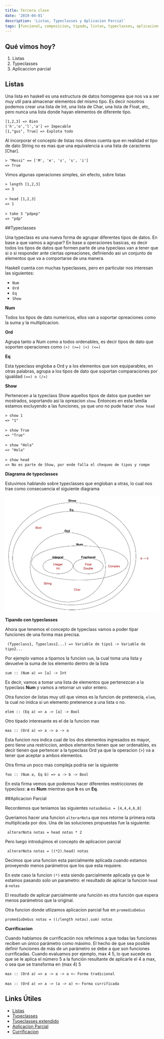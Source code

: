 ```yaml
---
title: Tercera clase
date: '2019-04-01'
description: 'Listas, Typeclasses y Aplicacion Parcial'
tags: [funcional, composicion, tipado, listas, typeclasses, aplicacion parcial]
---
```


## Qué vimos hoy?

1. Listas
2. Typeclasses
3. Aplicaccion parcial
 
## Listas

Una lista en haskell es una estructura de datos homogenea que nos va a ser muy util para almacenar elementos del mismo tipo. Es decir nosotros podemos crear una lista de Int, una lista de Char, una lista de Float, etc, pero nunca una lista donde hayan elementos de diferente tipo.

```
[1,2,3] => Bien
['h','o','l','a'] => Impecable
[1,"gus", True] => Explota todo
```

Al incorporar el concepto de listas nos dimos cuenta que en realidad el tipo de dato String no es mas que una equivalencia a una lista de caracteres [Char].

```
> "Messi" == ['M', 'e', 's', 's', 'i']
=> True
```

Vimos algunas operaciones simples, sin efecto, sobre listas

```
> length [1,2,3]
=> 3

> head [1,2,3]
=> 1

> take 3 "pdpep"
=> "pdp"
```

##Typeclasses

Una typeclass es una nueva forma de agrupar diferentes tipos de datos. En base a que vamos a agrupar? En base a operaciones basicas, es decir todos los tipos de datos que formen parte de una typeclass van a tener que si o si responder ante ciertas opreaciones, definiendo asi un conjunto de elementos que va a comportarse de una manera.

Haskell cuenta con muchas typeclasses, pero en particular nos interesan las siguientes:
- `Num`
- `Ord`
- `Eq`
- `Show`

**Num**

Todos los tipos de dato numericos, ellos van a soportar opreaciones como la suma y la multiplicacion.

**Ord**

Agrupa tanto a Num como a todos ordenables, es decir tipos de dato que soporten operaciones como `(>) (>=) (<) (<=)`

**Eq**

Esta typeclass engloba a Ord y a los elementos que son equiparables, en otras palabras, agrupa a los tipos de dato que soportan comparaciones por igualdad `(==) o (/=)`

**Show**

Pertenecen a la typeclass Show aquellos tipos de datos que pueden ser mostrados, soportando asi la opreacion `show`. Entonces en esta familia estamos excluyendo a las funciones, ya que uno no pude hacer `show head`

```
> show 1
=> "1"

> show True
=> "True"

> show "Hola"
=> "Hola"

> show head
=> No es parte de Show, por ende falla el chequeo de tipos y rompe
```

**Diagrama de typeclasses**

Estuvimos hablando sobre typeclasses que engloban a otras, lo cual nos trae como consecuencia el siguiente diagrama

![alt text](./../../assets/Tipos%20de%20Haskell.jpg "Logo Title Text 1")


**Tipando con typeclasses**

Ahora que tenemos el concepto de typeclass vamos a poder tipar funciones de una forma mas precisa.

```
 (Typeclass1, Typeclass2...) => Variable de tipo1 -> Variable de tipo2... 
```

Por ejemplo vamos a tipamos la funcion `sum`, la cual toma una lista y devuelve la suma de los elemento dentro de la lista

```
sum :: (Num a) => [a] -> Int
```

Es decir, vamos a tomar una lista de elementos que pertenezcan a la typeclass **Num** y vamos a retornar un valor entero.

Otra funcion de listas muy util que vimos es la funcion de pretenecia, `elem`, la cual no inidca si un elemento pretenence a una lista o no. 

```
elem :: (Eq a) => a -> [a] -> Bool
```

Otro tipado interesante es el de la funcion max

```
max :: (Ord a) => a -> a -> a
```

Esta funcion nos indica cual de los dos elementos ingresados es mayor, pero tiene una restriccion, ambos elementos tienen que ser ordenables, es decir tienen que pertencer a la typeclass Ord ya que la operacion (>) va a tener que aceptar a ambos elementos.

Otra firma un poco mas compleja podria ser la siguiente

```
foo :: (Num a, Eq b) => a -> b -> Bool
```

En esta firma vemos que podemos hacer diferentes restricciones de typeclass: **a** es **Num** mientras que **b** es un **Eq**.


##Aplicacion Parcial  

Recordemos que teniamos las siguientes `notasDeGus = [4,4,4,6,8]`

Queriamos hacer una funcion `alterarNota` que nos retorne la primera nota multiplicada por dos. Una de las soluciones propuestas fue la siguiente:

```
 alterarNota notas = head notas * 2
```

Pero luego introdujimos el concepto de aplicacion parcial

```
 alterarNota notas = ((*2).head) notas
```

Decimos que una funcion esta parcialmente aplicada cuando estamos proveyendo menos parámetros que los que esta requiere.
 
En este caso la funcion `(*)` esta siendo parcialmente aplicada ya que le estamos pasando solo un parametro: el resultado de aplicar la funcion `head` a `notas`

El resultado de aplicar parcialmente una función es otra función que espera menos parámetros que la original.

Otra funcion donde utlizamos aplicacion parcial fue en `promedioDeGus`

```
promedioDeGus notas = ((/length notas).sum) notas
``` 

**Currificacion**

Cuando hablamos de currificación nos referimos a que todas las funciones reciben un único parámetro como máximo. El hecho de que sea posible definir funciones de más de un parámetro se debe a que son funciones currificadas. Cuando evaluamos por ejemplo, max 4 5, lo que sucede es que se le aplica el número 5 a la función resultante de aplicarle el 4 a max, o sea que se transforma en (max 4) 5

```
max :: (Ord a) => a -> a -> a <— Forma tradicional

max :: (Ord a) => a -> (a -> a) <— Forma currificada
``` 

## Links Útiles

- [Listas](http://aprendehaskell.es/content/Empezando.html#una-introduccion-a-las-listas)
- [Typeclasses](http://wiki.uqbar.org/wiki/articles/typeclasses.html)
- [Typeclasses extendido](http://aprendehaskell.es/content/Tipos.html#clases-de-tipos-paso-a-paso-1a-parte)
- [Aplicacion Parcial](http://wiki.uqbar.org/wiki/articles/aplicacion-parcial.html)
- [Currificacion](http://wiki.uqbar.org/wiki/articles/currificacion.html)
